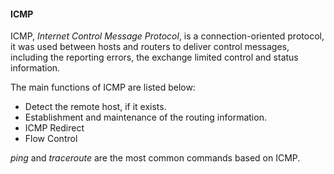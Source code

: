 #### ICMP

ICMP, _Internet Control Message Protocol_, is a connection-oriented protocol, it was used between hosts and routers to deliver control messages, including the reporting errors, the exchange limited control and status information.  

The main functions of ICMP are listed below:
* Detect the remote host, if it exists.  
* Establishment and maintenance of the routing information.  
* ICMP Redirect  
* Flow Control  

_ping_ and _traceroute_ are the most common commands based on ICMP.
